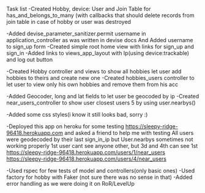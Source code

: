 Task list
-Created Hobby, device: User and Join Table for has_and_belongs_to_many
(with callbacks that should delete records from join table in case of hobby or user was destroyed

-Added devise_parameter_sanitizer.permit username in application_controller as was written in devise docs
And Added username to sign_up form
-Created simple root home view with links for sign_up and sign_in
-Added links to views_app_layout with Ip(using device:trackable) and log out button

-Created Hobby controller and views to show all hobbies let user add hobbies to theirs and create new one
-Created hobbies_users controller to let user to view only his own hobbies and remove them from his acc

-Added Geocoder, long and lat fields to let user be geocoded by ip
-Created near_users_controller to show user closest users 5 by using user.nearbys() 

-Added some css styles(i know it still looks bad, sorry :)

-Deployed this app on heroku for some testing https://sleepy-ridge-96418.herokuapp.com 
and asked a friend to help me with testing
All users were geodecoded by their last sign_in_ip but User.nearbys sometimes not working properly
1st user cant see anyone other, but 3d and 4th can see 1st
https://sleepy-ridge-96418.herokuapp.com/users/1/near_users
https://sleepy-ridge-96418.herokuapp.com/users/4/near_users

-Used rspec for few tests of model and controllers(only basic ones)
-Used factory for hobby with Faker (not sure there was no sense in that)
-Added error handling as we were doing it on RoR/LevelUp